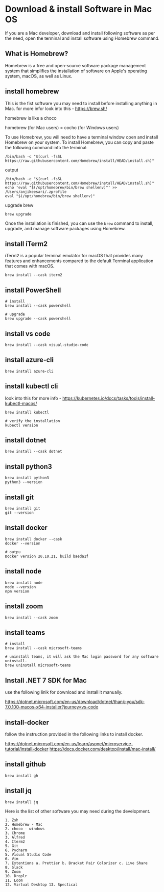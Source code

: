 # Download & install Software in Mac OS

If you are a Mac developer, download and install following software as per the need, open the terminal and install software using Homebrew command.


## What is Homebrew?

Homebrew is a free and open-source software package management system that simplifies the installation of software on Apple's operating system, macOS, as well as Linux. 

## install homebrew

This is the fist software you may need to install before installing anything in Mac. for more infor look into this - <https://brew.sh/>

homebrew is like a choco

homebrew (for Mac users) = cocho (for Windows users)

To use Homebrew, you will need to have a terminal window open and install Homebrew on your system. To install Homebrew, you can copy and paste the following command into the terminal:

```
/bin/bash -c "$(curl -fsSL https://raw.githubusercontent.com/Homebrew/install/HEAD/install.sh)"
```

output

``` 
/bin/bash -c "$(curl -fsSL https://raw.githubusercontent.com/Homebrew/install/HEAD/install.sh)"
echo 'eval "$(/opt/homebrew/bin/brew shellenv)"' >> /Users/anjikeesari/.zprofile   
eval "$(/opt/homebrew/bin/brew shellenv)"  
```
upgrade brew

``` 
brew upgrade 
```

Once the installation is finished, you can use the `brew` command to install, upgrade, and manage software packages using Homebrew.

## install iTerm2 

iTerm2 is a popular terminal emulator for macOS that provides many features and enhancements compared to the default Terminal application that comes with macOS.



```
brew install --cask iterm2
```

## install PowerShell

``` 
# install
brew install --cask powershell

# upgrade
brew upgrade --cask powershell
```

## install vs code

```
brew install --cask visual-studio-code
```

## install azure-cli

```
brew install azure-cli
```

## install kubectl cli 

look into this for more info - <https://kubernetes.io/docs/tasks/tools/install-kubectl-macos/>

```
brew install kubectl

# verify the installation
kubectl version 
```

## install dotnet

```
brew install --cask dotnet
```

## install python3

```
brew install python3
python3 --version
```

## install git
```
brew install git  
git --version    
```
## install docker

```
brew install docker --cask
docker --version

# outpu
Docker version 20.10.21, build baeda1f
```
## install node

```
brew install node
node --version  
npm version
```

## install zoom

```
brew install --cask zoom
```

## install teams

```
# install
brew install --cask microsoft-teams

# uninstall teams, it will ask the Mac login password for any software uninstall.
brew uninstall microsoft-teams
```
## Install .NET 7 SDK for Mac

use the following linlk for download and install it manually.

<https://dotnet.microsoft.com/en-us/download/dotnet/thank-you/sdk-7.0.100-macos-x64-installer?journey=vs-code>

## install-docker

follow the instruction provided in the following links to install docker.

<https://dotnet.microsoft.com/en-us/learn/aspnet/microservice-tutorial/install-docker>
<https://docs.docker.com/desktop/install/mac-install/>

## install github

```
brew install gh
```

## install jq

```
brew install jq
```

Here is the list of other software you may need during the development.

```
1. Zsh 
2. Homebrew - Mac
2. choco - windows
3. Chrome 
3. Alfred 
4. Iterm2 
5. Git 
6. Pycharm 
5. Visual Studio Code 
6. Vim 
7. Extentions a. Prettier b. Bracket Pair Colorizer c. Live Share 
8. Slack 
9. Zoom 
10. Droplr 
11. Loom 
12. Virtual Desktop 13. Spectical
```
<!-- 
## Reference

- <https://www.youtube.com/watch?v=0MiGnwPdNGE> - How I setup the Terminal on my M1 Max MacBook Pro 
- https://www.robinwieruch.de/mac-setup-web-development/
- https://www.robinwieruch.de/mac-setup-web-development/
-->